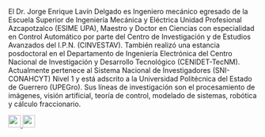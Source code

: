 El Dr. Jorge Enrique Lavín Delgado es Ingeniero mecánico egresado de la Escuela Superior de Ingeniería Mecánica y Eléctrica Unidad Profesional Azcapotzalco (ESIME UPA), Maestro y Doctor en Ciencias con especialidad en Control Automático por parte del Centro de Investigación y de Estudios Avanzados del I.P.N. (CINVESTAV). También realizó una estancia posdoctoral en el Departamento de Ingeniería Electrónica del Centro Nacional de Investigación y Desarrollo Tecnológico (CENIDET-TecNM). Actualmente pertenece al Sistema Nacional de Investigadores (SNI-CONAHCYT) Nivel 1 y está adscrito a la Universidad Politécnica del Estado de Guerrero (UPEGro). Sus líneas de investigación son el procesamiento de imágenes, visión artificial, teoría de control, modelado de sistemas, robótica y cálculo fraccionario.

<a href="https://www.researchgate.net">
 <img src="https://raw.githubusercontent.com/FortAwesome/Font-Awesome/6.x/svgs/brands/researchgate.svg" width="25" height="25">
</a>
<a href="https://scholar.google.com.mx/citations?user=u3NyyCEAAAAJ&hl=es">
 <img src="https://raw.githubusercontent.com/FortAwesome/Font-Awesome/6.x/svgs/brands/google-scholar.svg" width="25" height="25">
</a>

